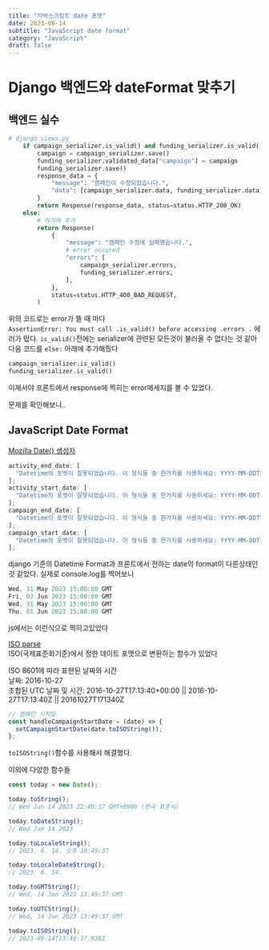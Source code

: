 ```yaml
---
title: "자바스크립트 date 포맷"
date: 2023-06-14
subtitle: "JavaScript date format"
category: "JavaScript"
draft: false
---
```


# Django 백엔드와 dateFormat 맞추기

## 백엔드 실수

```python
# django views.py
    if campaign_serializer.is_valid() and funding_serializer.is_valid():
        campaign = campaign_serializer.save()
        funding_serializer.validated_data["campaign"] = campaign
        funding_serializer.save()
        response_data = {
            "message": "캠페인이 수정되었습니다.",
            "data": [campaign_serializer.data, funding_serializer.data],
        }
        return Response(response_data, status=status.HTTP_200_OK)
    else:
        # 여기에 추가
        return Response(
            {
                "message": "캠페인 수정에 실패했습니다.",
                # error occured
                "errors": [
                    campaign_serializer.errors,
                    funding_serializer.errors,
                ],
            },
            status=status.HTTP_400_BAD_REQUEST,
        )
```

위의 코드로는 error가 뜰 때 마다  
`AssertionError: You must call .is_valid() before accessing .errors .` 에러가 떴다. `is_valid()`전에는 serializer에 관련된 모든것이 불러올 수 없다는 것 같아 다음 코드를 `else:` 아래에 추가해줬다

```python
campaign_serializer.is_valid()
funding_serializer.is_valid()
```

이제서야 프론트에서 response에 찍히는 error메세지를 볼 수 있었다.

문제를 확인해보니..

## JavaScript Date Format

[Mozilla Date() 생성자](https://developer.mozilla.org/ko/docs/Web/JavaScript/Reference/Global_Objects/Date/Date)

```js
activity_end_date: [
  "Datetime의 포멧이 잘못되었습니다. 이 형식들 중 한가지를 사용하세요: YYYY-MM-DDThh:mm[:ss[.uuuuuu]][+HH:MM|-HH:MM|Z].",
];
activity_start_date: [
  "Datetime의 포멧이 잘못되었습니다. 이 형식들 중 한가지를 사용하세요: YYYY-MM-DDThh:mm[:ss[.uuuuuu]][+HH:MM|-HH:MM|Z].",
];
campaign_end_date: [
  "Datetime의 포멧이 잘못되었습니다. 이 형식들 중 한가지를 사용하세요: YYYY-MM-DDThh:mm[:ss[.uuuuuu]][+HH:MM|-HH:MM|Z].",
];
campaign_start_date: [
  "Datetime의 포멧이 잘못되었습니다. 이 형식들 중 한가지를 사용하세요: YYYY-MM-DDThh:mm[:ss[.uuuuuu]][+HH:MM|-HH:MM|Z].",
];
```

django 기준의 Datetime Format과 프론트에서 전하는 date의 format이 다른상태인 것 같았다. 실제로 console.log를 찍어보니

```js
Wed, 31 May 2023 15:00:00 GMT
Fri, 02 Jun 2023 15:00:00 GMT
Wed, 31 May 2023 15:00:00 GMT
Thu, 01 Jun 2023 15:00:00 GMT
```

js에서는 이런식으로 찍히고있었다

[ISO parse](https://developer.mozilla.org/ko/docs/Web/JavaScript/Reference/Global_Objects/Date/parse#ecmascript_5_iso-8601_format_support)  
ISO(국제표준화기준)에서 정한 데이트 포맷으로 변환하는 함수가 있었다

ISO 8601에 따라 표현된 날짜와 시간  
날짜: 2016-10-27  
조합된 UTC 날짜 및 시간: 2016-10-27T17:13:40+00:00 || 2016-10-27T17:13:40Z || 20161027T171340Z

```js
// 캠페인 시작일
const handleCampaignStartDate = (date) => {
  setCampaignStartDate(date.toISOString());
};
```

`toISOString()`함수를 사용해서 해결했다.

이외에 다양한 함수들

```js
const today = new Date();

today.toString();
// Wed Jun 14 2023 22:49:37 GMT+0900 (한국 표준시)

today.toDateString();
// Wed Jun 14 2023

today.toLocaleString();
// 2023. 6. 14. 오후 10:49:37

today.toLocaleDateString();
// 2023. 6. 14.

today.toGMTString();
// Wed, 14 Jun 2023 13:49:37 GMT

today.toUTCString();
// Wed, 14 Jun 2023 13:49:37 GMT

today.toISOString();
// 2023-06-14T13:49:37.938Z
```
